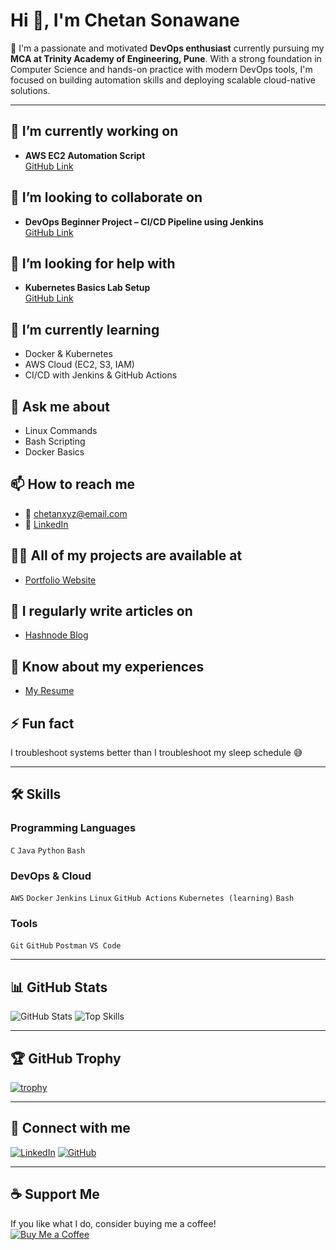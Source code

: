 # Hi 👋, I'm Chetan Sonawane

🔧 I'm a passionate and motivated **DevOps enthusiast** currently pursuing my **MCA at Trinity Academy of Engineering, Pune**. With a strong foundation in Computer Science and hands-on practice with modern DevOps tools, I'm focused on building automation skills and deploying scalable cloud-native solutions.

---

## 🔭 I’m currently working on
- **AWS EC2 Automation Script**  
  [GitHub Link](https://github.com/chetan01k/aws-ec2-automation)

## 👯 I’m looking to collaborate on
- **DevOps Beginner Project – CI/CD Pipeline using Jenkins**  
  [GitHub Link](https://github.com/chetan01k/devops-pipeline)

## 🤝 I’m looking for help with
- **Kubernetes Basics Lab Setup**  
  [GitHub Link](https://github.com/chetan01k/k8s-lab)

## 🌱 I’m currently learning
- Docker & Kubernetes
- AWS Cloud (EC2, S3, IAM)
- CI/CD with Jenkins & GitHub Actions

## 💬 Ask me about
- Linux Commands
- Bash Scripting
- Docker Basics

## 📫 How to reach me
- 📧 chetanxyz@email.com
- 🔗 [LinkedIn](https://www.linkedin.com/in/chetansonawane075)

## 👨‍💻 All of my projects are available at
- [Portfolio Website](https://chetan01k.github.io)

## 📝 I regularly write articles on
- [Hashnode Blog](https://chetan.hashnode.dev)

## 📄 Know about my experiences
- [My Resume](https://drive.google.com/file/d/your-resume-link)

## ⚡ Fun fact
I troubleshoot systems better than I troubleshoot my sleep schedule 😅

---

## 🛠️ Skills

### Programming Languages
`C` `Java` `Python` `Bash`

### DevOps & Cloud
`AWS` `Docker` `Jenkins` `Linux` `GitHub Actions` `Kubernetes (learning)` `Bash`

### Tools
`Git` `GitHub` `Postman` `VS Code`

---

## 📊 GitHub Stats

![GitHub Stats](https://github-readme-stats.vercel.app/api?username=chetan01k&show_icons=true&theme=radical)
![Top Skills](https://github-readme-stats.vercel.app/api/top-langs/?username=chetan01k&layout=compact&theme=radical)

---

## 🏆 GitHub Trophy

[![trophy](https://github-profile-trophy.vercel.app/?username=chetan01k&theme=onedark)](https://github.com/ryo-ma/github-profile-trophy)

---

## 🔗 Connect with me

[![LinkedIn](https://img.shields.io/badge/-LinkedIn-blue?style=flat-square&logo=linkedin&logoColor=white&link=https://www.linkedin.com/in/chetansonawane075)](https://www.linkedin.com/in/chetansonawane075)
[![GitHub](https://img.shields.io/badge/-GitHub-black?style=flat-square&logo=github&link=https://github.com/chetan01k)](https://github.com/chetan01k)

---

## ☕ Support Me

If you like what I do, consider buying me a coffee!  
[![Buy Me a Coffee](https://img.shields.io/badge/-Buy%20me%20a%20coffee-orange?style=flat-square&logo=buymeacoffee&logoColor=white&link=https://buymeacoffee.com/chetan01k)](https://buymeacoffee.com/chetan01k)
